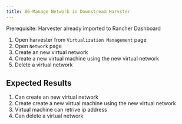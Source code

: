 ```yaml
---
title: 06-Manage Network in Downstream Harvster	
---
```

Prerequisite: Harvester already imported to Rancher Dashboard

1. Open harvester from `Virtualization Management` page
2. Open `Network` page
3. Create an new virtual network
4. Create a new virtual machine using the new virtual network
5. Delete a virtual network

## Expected Results

1. Can create an new virtual network
2. Create create a new virtual machine using the new virtual network
3. Virtual machine can retrive ip address
4. Can delete a virtual network